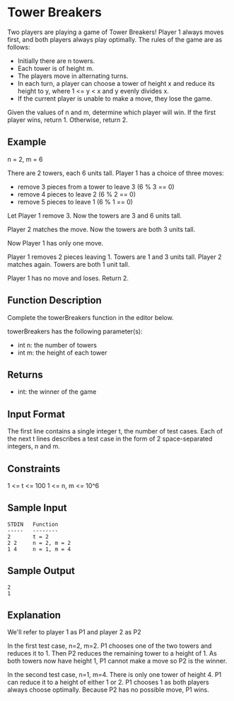 # Tower Breakers

Two players are playing a game of Tower Breakers! Player 1 always moves first, and both players always play optimally. The rules of the game are as follows:

- Initially there are n towers.
- Each tower is of height m.
- The players move in alternating turns.
- In each turn, a player can choose a tower of height x and reduce its height to y, where 1 <= y < x and y evenly divides x.
- If the current player is unable to make a move, they lose the game.

Given the values of n and m, determine which player will win. If the first player wins, return 1. Otherwise, return 2.

## Example

n = 2, m = 6

There are 2 towers, each 6 units tall. Player 1 has a choice of three moves:
- remove 3 pieces from a tower to leave 3 (6 % 3 == 0)
- remove 4 pieces to leave 2 (6 % 2 == 0)
- remove 5 pieces to leave 1 (6 % 1 == 0)

Let Player 1 remove 3. Now the towers are 3 and 6 units tall.

Player 2 matches the move. Now the towers are both 3 units tall.

Now Player 1 has only one move.

Player 1 removes 2 pieces leaving 1. Towers are 1 and 3 units tall.
Player 2 matches again. Towers are both 1 unit tall.

Player 1 has no move and loses. Return 2.

## Function Description

Complete the towerBreakers function in the editor below.

towerBreakers has the following parameter(s):

- int n: the number of towers
- int m: the height of each tower

## Returns

- int: the winner of the game

## Input Format

The first line contains a single integer t, the number of test cases.
Each of the next t lines describes a test case in the form of 2 space-separated integers, n and m.

## Constraints

1 <= t <= 100
1 <= n, m <= 10^6

## Sample Input

```
STDIN   Function
-----   --------
2       t = 2
2 2     n = 2, m = 2
1 4     n = 1, m = 4
```

## Sample Output

```
2
1
```

## Explanation

We'll refer to player 1 as P1 and player 2 as P2

In the first test case, n=2, m=2. P1 chooses one of the two towers and reduces it to 1. Then P2 reduces the remaining tower to a height of 1. As both towers now have height 1, P1 cannot make a move so P2 is the winner.

In the second test case, n=1, m=4. There is only one tower of height 4. P1 can reduce it to a height of either 1 or 2. P1 chooses 1 as both players always choose optimally. Because P2 has no possible move, P1 wins.